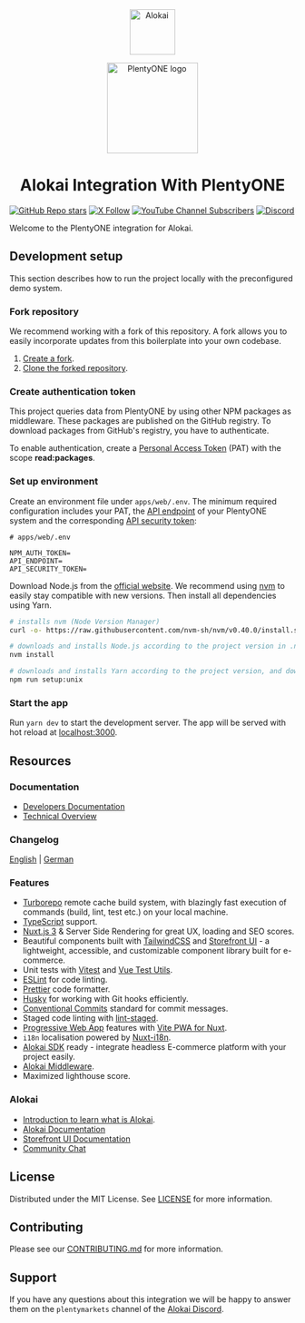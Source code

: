 <div align="center">
  <a href="https://alokai.com//"><img src="https://camo.githubusercontent.com/b3f817d20b7d4f18247de2dbdf89756cd2348208b146f7c182fe6c9b0de39426/68747470733a2f2f7265732e636c6f7564696e6172792e636f6d2f7675652d73746f726566726f6e742f696d6167652f75706c6f61642f76313731303735343532342f4c6f676f5f677265656e5f32785f7a34766d687a2e706e67" alt="Alokai" height="80px" /></a>

<a href="https://www.plentymarkets.com/"><img src="https://139853260.fs1.hubspotusercontent-eu1.net/hubfs/139853260/logo.svg" alt="PlentyONE logo" height="160px" /></a>

  <h1 align="center">Alokai Integration With PlentyONE</h1>
</div>

[![GitHub Repo stars](https://img.shields.io/github/stars/plentymarkets/plentyshop-pwa?style=social)](https://github.com/plentymarkets/plentyshop-pwa)
[![X Follow](https://img.shields.io/twitter/follow/plentymarkets?style=social)](https://twitter.com/plentymarkets)
[![YouTube Channel Subscribers](https://img.shields.io/youtube/channel/subscribers/UCauJsvmhbPNp6ii7tCGwxMg?style=social)](https://www.youtube.com/@plentymarkets)
[![Discord](https://img.shields.io/discord/770285988244750366?label=join%20discord&logo=Discord&logoColor=white)](https://discord.vuestorefront.io)

Welcome to the PlentyONE integration for Alokai.

## Development setup

This section describes how to run the project locally with the preconfigured demo system.

### Fork repository

We recommend working with a fork of this repository. A fork allows you to easily incorporate updates from this boilerplate into your own codebase.

1. [Create a fork](https://docs.github.com/en/get-started/quickstart/fork-a-repo).
2. [Clone the forked repository](https://docs.github.com/en/repositories/creating-and-managing-repositories/cloning-a-repository).

### Create authentication token

This project queries data from PlentyONE by using other NPM packages as middleware. These packages are published on the GitHub registry. To download packages from GitHub's registry, you have to authenticate.

To enable authentication, create a [Personal Access Token](https://github.com/settings/tokens/new) (PAT) with the scope **read:packages**.

### Set up environment

Create an environment file under `apps/web/.env`. The minimum required configuration includes your PAT, the [API endpoint](https://pwa-docs.plentymarkets.com/guide/how-to/middleware#api-endpoint) of your PlentyONE system and the corresponding [API security token](https://pwa-docs.plentymarkets.com/guide/how-to/middleware#api-security-token):

```properties
# apps/web/.env

NPM_AUTH_TOKEN=
API_ENDPOINT=
API_SECURITY_TOKEN=
```

Download Node.js from the [official website](https://nodejs.org/). We recommend using [nvm](https://github.com/nvm-sh/nvm) to easily stay compatible with new versions. Then install all dependencies using Yarn.

```bash
# installs nvm (Node Version Manager)
curl -o- https://raw.githubusercontent.com/nvm-sh/nvm/v0.40.0/install.sh | bash

# downloads and installs Node.js according to the project version in .nvmrc
nvm install

# downloads and installs Yarn according to the project version, and downloads, installs, and builds all dependencies
npm run setup:unix
```

### Start the app

Run `yarn dev` to start the development server. The app will be served with hot reload at [localhost:3000](http://localhost:3000/).

## Resources

### Documentation

- [Developers Documentation](https://pwa-docs.plentymarkets.com/)
- [Technical Overview](GUIDE.md)

### Changelog

[English](./docs/changelog/changelog_en.md) | [German](./docs/changelog/changelog_de.md)

### Features

- [Turborepo](https://turbo.build/) remote cache build system, with blazingly fast execution of commands (build, lint, test etc.) on your local machine.
- [TypeScript](https://www.typescriptlang.org/) support.
- [Nuxt.js 3](https://nuxt.com/) & Server Side Rendering for great UX, loading and SEO scores.
- Beautiful components built with [TailwindCSS](https://tailwindcss.com/) and [Storefront UI](https://docs.storefrontui.io/v2/) - a lightweight, accessible, and customizable component library built for e-commerce.
- Unit tests with [Vitest](https://vitest.dev/) and [Vue Test Utils](https://test-utils.vuejs.org).
- [ESLint](https://eslint.org/) for code linting.
- [Prettier](https://prettier.io/) code formatter.
- [Husky](https://typicode.github.io/husky/) for working with Git hooks efficiently.
- [Conventional Commits](https://www.conventionalcommits.org/en/v1.0.0/) standard for commit messages.
- Staged code linting with [lint-staged](https://github.com/okonet/lint-staged).
- [Progressive Web App](https://developer.mozilla.org/en-US/docs/Web/Progressive_web_apps/Guides/What_is_a_progressive_web_app) features with [Vite PWA for Nuxt](https://vite-pwa-org.netlify.app/).
- `i18n` localisation powered by [Nuxt-i18n](https://i18n.nuxtjs.org).
- [Alokai SDK](https://docs.vuestorefront.io/sdk/) ready - integrate headless E-commerce platform with your project easily.
- [Alokai Middleware](https://docs.vuestorefront.io/v2/architecture/server-middleware.html).
- Maximized lighthouse score.

### Alokai

- [Introduction to learn what is Alokai](https://docs.vuestorefront.io/v2/getting-started/introduction.html).
- [Alokai Documentation](https://docs.vuestorefront.io/v2/)
- [Storefront UI Documentation](https://docs.storefrontui.io/v2/vue/getting-started.html)
- [Community Chat](http://discord.vuestorefront.io)

## License

Distributed under the MIT License. See [LICENSE](LICENSE.md) for more information.

## Contributing

Please see our [CONTRIBUTING.md](.github/CONTRIBUTING.md) for more information.

## Support

If you have any questions about this integration we will be happy to answer them on the `plentymarkets` channel of the [Alokai Discord](http://discord.vuestorefront.io).

